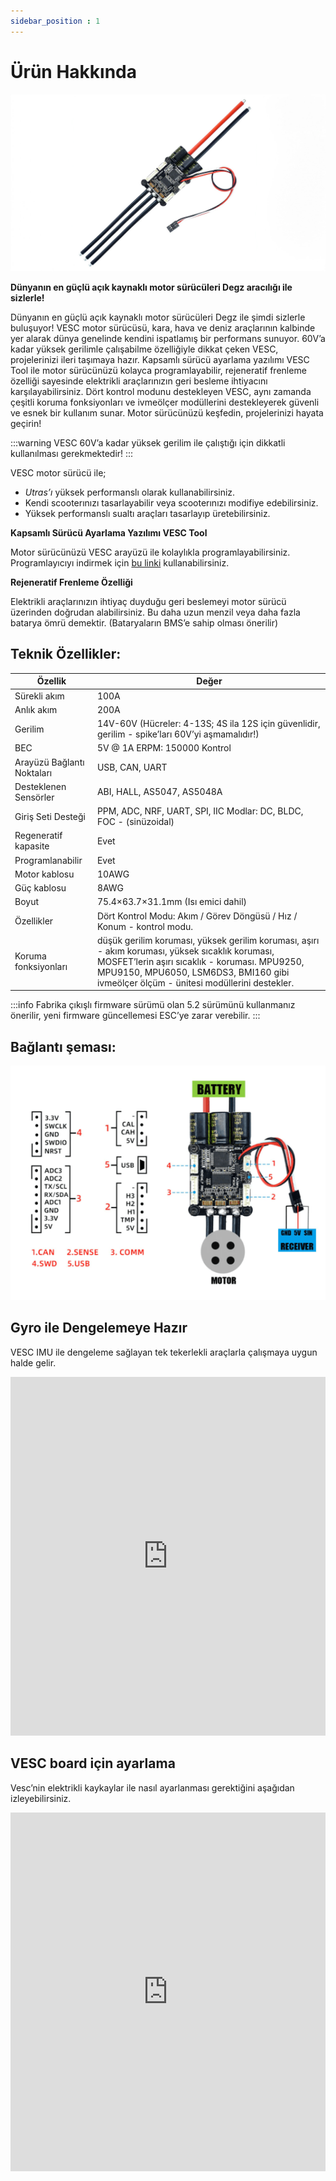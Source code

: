 ```yaml
---
sidebar_position : 1
---
```


# Ürün Hakkında

![Bağlantı Şeması](./image/vesc67-70a-motor-surucu.jpg)


**Dünyanın en güçlü açık kaynaklı motor sürücüleri Degz aracılığı ile sizlerle!**

Dünyanın en güçlü açık kaynaklı motor sürücüleri Degz ile şimdi sizlerle buluşuyor! VESC motor sürücüsü, kara, hava ve deniz araçlarının kalbinde yer alarak dünya genelinde kendini ispatlamış bir performans sunuyor. 60V’a kadar yüksek gerilimle çalışabilme özelliğiyle dikkat çeken VESC, projelerinizi ileri taşımaya hazır. Kapsamlı sürücü ayarlama yazılımı VESC Tool ile motor sürücünüzü kolayca programlayabilir, rejeneratif frenleme özelliği sayesinde elektrikli araçlarınızın geri besleme ihtiyacını karşılayabilirsiniz. Dört kontrol modunu destekleyen VESC, aynı zamanda çeşitli koruma fonksiyonları ve ivmeölçer modüllerini destekleyerek güvenli ve esnek bir kullanım sunar. Motor sürücünüzü keşfedin, projelerinizi hayata geçirin!

:::warning
VESC 60V’a kadar yüksek gerilim ile çalıştığı için dikkatli kullanılması gerekmektedir!
:::

VESC motor sürücü ile;

- _Utras’ı_ yüksek performanslı olarak kullanabilirsiniz.
- Kendi scooterınızı tasarlayabilir veya scooterınızı modifiye edebilirsiniz.
- Yüksek performanslı sualtı araçları tasarlayıp üretebilirsiniz.
 

**Kapsamlı Sürücü Ayarlama Yazılımı VESC Tool**

Motor sürücünüzü VESC arayüzü ile kolaylıkla programlayabilirsiniz.
Programlayıcıyı indirmek için [bu linki](https://vesc-project.com/vesc_tool) kullanabilirsiniz.

**Rejeneratif Frenleme Özelliği**

Elektrikli araçlarınızın ihtiyaç duyduğu geri beslemeyi motor sürücü üzerinden doğrudan alabilirsiniz. Bu daha uzun menzil veya daha fazla batarya ömrü demektir. (Bataryaların BMS’e sahip olması önerilir)

## Teknik Özellikler:

| Özellik                    | Değer                                                                                                                                                                                                                                      |
|----------------------------|--------------------------------------------------------------------------------------------------------------------------------------------------------------------------------------------------------------------------------------------|
| Sürekli akım               | 100A                                                                                                                                                                                                                                       |
| Anlık akım                 | 200A                                                                                                                                                                                                                                       |
| Gerilim                    | 14V-60V (Hücreler: 4-13S; 4S ila 12S için güvenlidir, gerilim - spike’ları 60V’yi aşmamalıdır!)                                                                                                                                            |
| BEC                        | 5V @ 1A ERPM: 150000 Kontrol                                                                                                                                                                                                               |
| Arayüzü Bağlantı Noktaları | USB, CAN, UART                                                                                                                                                                                                                             |
| Desteklenen Sensörler      | ABI, HALL, AS5047, AS5048A                                                                                                                                                                                                                 |
| Giriş Seti Desteği         | PPM, ADC, NRF, UART, SPI, IIC Modlar: DC, BLDC, FOC - (sinüzoidal)                                                                                                                                                                         |
| Regeneratif kapasite       | Evet                                                                                                                                                                                                                                       |
| Programlanabilir           | Evet                                                                                                                                                                                                                                       |
| Motor kablosu              | 10AWG                                                                                                                                                                                                                                      |
| Güç kablosu                | 8AWG                                                                                                                                                                                                                                       |
| Boyut                      | 75.4×63.7×31.1mm (Isı emici dahil)                                                                                                                                                                                                         |
| Özellikler                 | Dört Kontrol Modu: Akım / Görev Döngüsü / Hız / Konum - kontrol modu.                                                                                                                                                                      |
| Koruma fonksiyonları       | düşük gerilim koruması, yüksek gerilim koruması, aşırı - akım koruması, yüksek sıcaklık koruması, MOSFET’lerin aşırı sıcaklık - koruması. MPU9250, MPU9150, MPU6050, LSM6DS3, BMI160 gibi ivmeölçer ölçüm - ünitesi modüllerini destekler. |

:::info
Fabrika çıkışlı firmware sürümü olan 5.2 sürümünü kullanmanız önerilir, yeni firmware güncellemesi ESC’ye zarar verebilir.
:::


## Bağlantı şeması:

![Bağlantı Şeması](./image/vesc67-70a-motor-surucu2.png)

## Gyro ile Dengelemeye Hazır

VESC IMU ile dengeleme sağlayan tek tekerlekli araçlarla çalışmaya uygun halde gelir.

<iframe width="100%" height="574" src="https://www.youtube.com/embed/iGgNuo6o_Ug" title="VESC IMU Accelerometer Calibration - How To" frameborder="0" allow="accelerometer; autoplay; clipboard-write; encrypted-media; gyroscope; picture-in-picture; web-share" allowfullscreen></iframe>

## VESC board için ayarlama

Vesc’nin elektrikli kaykaylar ile nasıl ayarlanması gerektiğini aşağıdan izleyebilirsiniz.

<iframe width="100%" height="574" src="https://www.youtube.com/embed/lDuV8cnPRmI" title="VESC® Tool 2020 Tutorial - How to Program Vesc for DIY Electric Skateboards" frameborder="0" allow="accelerometer; autoplay; clipboard-write; encrypted-media; gyroscope; picture-in-picture; web-share" allowfullscreen></iframe>


